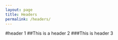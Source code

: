 ```yaml
---
layout: page
title: Headers
permalink: /headers/
---
```

#header 1 
##This is a header 2
###This is header 3
